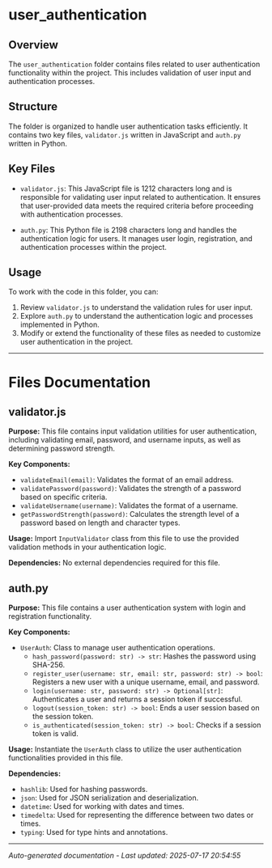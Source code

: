 # user_authentication

## Overview
The `user_authentication` folder contains files related to user authentication functionality within the project. This includes validation of user input and authentication processes.

## Structure
The folder is organized to handle user authentication tasks efficiently. It contains two key files, `validator.js` written in JavaScript and `auth.py` written in Python.

## Key Files
- `validator.js`: This JavaScript file is 1212 characters long and is responsible for validating user input related to authentication. It ensures that user-provided data meets the required criteria before proceeding with authentication processes.
  
- `auth.py`: This Python file is 2198 characters long and handles the authentication logic for users. It manages user login, registration, and authentication processes within the project.

## Usage
To work with the code in this folder, you can:
1. Review `validator.js` to understand the validation rules for user input.
2. Explore `auth.py` to understand the authentication logic and processes implemented in Python.
3. Modify or extend the functionality of these files as needed to customize user authentication in the project.

---

# Files Documentation

## validator.js

**Purpose:** This file contains input validation utilities for user authentication, including validating email, password, and username inputs, as well as determining password strength.

**Key Components:**
- `validateEmail(email)`: Validates the format of an email address.
- `validatePassword(password)`: Validates the strength of a password based on specific criteria.
- `validateUsername(username)`: Validates the format of a username.
- `getPasswordStrength(password)`: Calculates the strength level of a password based on length and character types.

**Usage:** Import `InputValidator` class from this file to use the provided validation methods in your authentication logic.

**Dependencies:** No external dependencies required for this file.

## auth.py

**Purpose:** This file contains a user authentication system with login and registration functionality.

**Key Components:**
- `UserAuth`: Class to manage user authentication operations.
  - `hash_password(password: str) -> str`: Hashes the password using SHA-256.
  - `register_user(username: str, email: str, password: str) -> bool`: Registers a new user with a unique username, email, and password.
  - `login(username: str, password: str) -> Optional[str]`: Authenticates a user and returns a session token if successful.
  - `logout(session_token: str) -> bool`: Ends a user session based on the session token.
  - `is_authenticated(session_token: str) -> bool`: Checks if a session token is valid.

**Usage:** Instantiate the `UserAuth` class to utilize the user authentication functionalities provided in this file.

**Dependencies:**
- `hashlib`: Used for hashing passwords.
- `json`: Used for JSON serialization and deserialization.
- `datetime`: Used for working with dates and times.
- `timedelta`: Used for representing the difference between two dates or times.
- `typing`: Used for type hints and annotations.

---
*Auto-generated documentation - Last updated: 2025-07-17 20:54:55*
